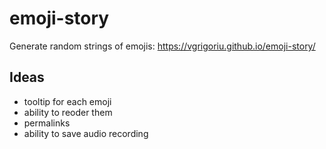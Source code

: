 # emoji-story
Generate random strings of emojis: https://vgrigoriu.github.io/emoji-story/

## Ideas

- tooltip for each emoji
- ability to reoder them
- permalinks
- ability to save audio recording
